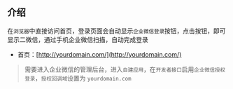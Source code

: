 ## 介绍

在`浏览器`中直接访问首页，登录页面会自动显示`企业微信登录`按钮，点击按钮，即可显示二微信，通过手机企业微信扫描，自动完成登录

- 首页：[http://yourdomain.com/](http://yourdomain.com/)

> 需要进入企业微信的管理后台，进入`自建应用`，在`开发者接口`启用`企业微信授权登录`，`授权回调域`设置为
`yourdomain.com`
